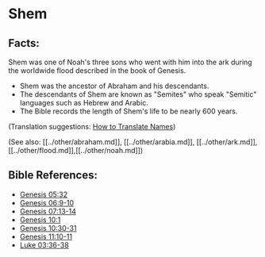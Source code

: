 # Shem #

## Facts: ##

Shem was one of Noah's three sons who went with him into the ark during the worldwide flood described in the book of Genesis.

* Shem was the ancestor of Abraham and his descendants.
* The descendants of Shem are known as "Semites" who speak "Semitic" languages such as Hebrew and Arabic.
* The Bible records the length of Shem's life to be nearly 600 years.

(Translation suggestions: [How to Translate Names](en/ta-vol1/translate/man/translate-names))

(See also: [[../other/abraham.md]], [[../other/arabia.md]], [[../other/ark.md]], [[../other/flood.md]],[[../other/noah.md]])

## Bible References: ##

* [Genesis 05:32](en/tn/gen/help/05/32)
* [Genesis 06:9-10](en/tn/gen/help/06/09)
* [Genesis 07:13-14](en/tn/gen/help/07/13)
* [Genesis 10:1](en/tn/gen/help/10/01)
* [Genesis 10:30-31](en/tn/gen/help/10/30)
* [Genesis 11:10-11](en/tn/gen/help/11/10)
* [Luke 03:36-38](en/tn/luk/help/03/36)